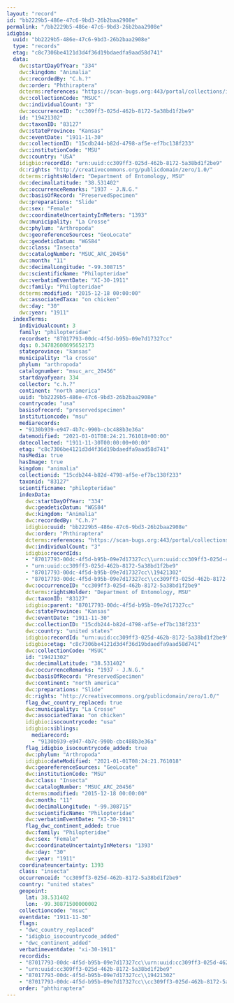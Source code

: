 ```yaml
---
layout: "record"
id: "bb2229b5-486e-47c6-9bd3-26b2baa2908e"
permalink: "/bb2229b5-486e-47c6-9bd3-26b2baa2908e"
idigbio:
  uuid: "bb2229b5-486e-47c6-9bd3-26b2baa2908e"
  type: "records"
  etag: "c8c7306be4121d3d4f36d19bdaedfa9aad58d741"
  data:
    dwc:startDayOfYear: "334"
    dwc:kingdom: "Animalia"
    dwc:recordedBy: "C.h.?"
    dwc:order: "Phthiraptera"
    dcterms:references: "https://scan-bugs.org:443/portal/collections/individual/index.php?occid=19421302"
    dwc:collectionCode: "MSUC"
    dwc:individualCount: "3"
    dwc:occurrenceID: "cc309ff3-025d-462b-8172-5a38bd1f2be9"
    id: "19421302"
    dwc:taxonID: "83127"
    dwc:stateProvince: "Kansas"
    dwc:eventDate: "1911-11-30"
    dwc:collectionID: "15cdb244-b82d-4798-af5e-ef7bc138f233"
    dwc:institutionCode: "MSU"
    dwc:country: "USA"
    idigbio:recordId: "urn:uuid:cc309ff3-025d-462b-8172-5a38bd1f2be9"
    dc:rights: "http://creativecommons.org/publicdomain/zero/1.0/"
    dcterms:rightsHolder: "Department of Entomology, MSU"
    dwc:decimalLatitude: "38.531402"
    dwc:occurrenceRemarks: "1937 - J.N.G."
    dwc:basisOfRecord: "PreservedSpecimen"
    dwc:preparations: "Slide"
    dwc:sex: "Female"
    dwc:coordinateUncertaintyInMeters: "1393"
    dwc:municipality: "La Crosse"
    dwc:phylum: "Arthropoda"
    dwc:georeferenceSources: "GeoLocate"
    dwc:geodeticDatum: "WGS84"
    dwc:class: "Insecta"
    dwc:catalogNumber: "MSUC_ARC_20456"
    dwc:month: "11"
    dwc:decimalLongitude: "-99.308715"
    dwc:scientificName: "Philopteridae"
    dwc:verbatimEventDate: "XI-30-1911"
    dwc:family: "Philopteridae"
    dcterms:modified: "2015-12-18 00:00:00"
    dwc:associatedTaxa: "on chicken"
    dwc:day: "30"
    dwc:year: "1911"
  indexTerms:
    individualcount: 3
    family: "philopteridae"
    recordset: "87017793-00dc-4f5d-b95b-09e7d17327cc"
    dqs: 0.34782608695652173
    stateprovince: "kansas"
    municipality: "la crosse"
    phylum: "arthropoda"
    catalognumber: "msuc_arc_20456"
    startdayofyear: 334
    collector: "c.h.?"
    continent: "north america"
    uuid: "bb2229b5-486e-47c6-9bd3-26b2baa2908e"
    countrycode: "usa"
    basisofrecord: "preservedspecimen"
    institutioncode: "msu"
    mediarecords:
    - "9130b939-e947-4b7c-990b-cbc488b3e36a"
    datemodified: "2021-01-01T08:24:21.761018+00:00"
    datecollected: "1911-11-30T00:00:00+00:00"
    etag: "c8c7306be4121d3d4f36d19bdaedfa9aad58d741"
    hasMedia: true
    hasImage: true
    kingdom: "animalia"
    collectionid: "15cdb244-b82d-4798-af5e-ef7bc138f233"
    taxonid: "83127"
    scientificname: "philopteridae"
    indexData:
      dwc:startDayOfYear: "334"
      dwc:geodeticDatum: "WGS84"
      dwc:kingdom: "Animalia"
      dwc:recordedBy: "C.h.?"
      idigbio:uuid: "bb2229b5-486e-47c6-9bd3-26b2baa2908e"
      dwc:order: "Phthiraptera"
      dcterms:references: "https://scan-bugs.org:443/portal/collections/individual/index.php?occid=19421302"
      dwc:individualCount: "3"
      idigbio:recordIds:
      - "87017793-00dc-4f5d-b95b-09e7d17327cc\\urn:uuid:cc309ff3-025d-462b-8172-5a38bd1f2be9"
      - "urn:uuid:cc309ff3-025d-462b-8172-5a38bd1f2be9"
      - "87017793-00dc-4f5d-b95b-09e7d17327cc\\19421302"
      - "87017793-00dc-4f5d-b95b-09e7d17327cc\\cc309ff3-025d-462b-8172-5a38bd1f2be9"
      dwc:occurrenceID: "cc309ff3-025d-462b-8172-5a38bd1f2be9"
      dcterms:rightsHolder: "Department of Entomology, MSU"
      dwc:taxonID: "83127"
      idigbio:parent: "87017793-00dc-4f5d-b95b-09e7d17327cc"
      dwc:stateProvince: "Kansas"
      dwc:eventDate: "1911-11-30"
      dwc:collectionID: "15cdb244-b82d-4798-af5e-ef7bc138f233"
      dwc:country: "united states"
      idigbio:recordId: "urn:uuid:cc309ff3-025d-462b-8172-5a38bd1f2be9"
      idigbio:etag: "c8c7306be4121d3d4f36d19bdaedfa9aad58d741"
      dwc:collectionCode: "MSUC"
      id: "19421302"
      dwc:decimalLatitude: "38.531402"
      dwc:occurrenceRemarks: "1937 - J.N.G."
      dwc:basisOfRecord: "PreservedSpecimen"
      dwc:continent: "north america"
      dwc:preparations: "Slide"
      dc:rights: "http://creativecommons.org/publicdomain/zero/1.0/"
      flag_dwc_country_replaced: true
      dwc:municipality: "La Crosse"
      dwc:associatedTaxa: "on chicken"
      idigbio:isocountrycode: "usa"
      idigbio:siblings:
        mediarecord:
        - "9130b939-e947-4b7c-990b-cbc488b3e36a"
      flag_idigbio_isocountrycode_added: true
      dwc:phylum: "Arthropoda"
      idigbio:dateModified: "2021-01-01T08:24:21.761018"
      dwc:georeferenceSources: "GeoLocate"
      dwc:institutionCode: "MSU"
      dwc:class: "Insecta"
      dwc:catalogNumber: "MSUC_ARC_20456"
      dcterms:modified: "2015-12-18 00:00:00"
      dwc:month: "11"
      dwc:decimalLongitude: "-99.308715"
      dwc:scientificName: "Philopteridae"
      dwc:verbatimEventDate: "XI-30-1911"
      flag_dwc_continent_added: true
      dwc:family: "Philopteridae"
      dwc:sex: "Female"
      dwc:coordinateUncertaintyInMeters: "1393"
      dwc:day: "30"
      dwc:year: "1911"
    coordinateuncertainty: 1393
    class: "insecta"
    occurrenceid: "cc309ff3-025d-462b-8172-5a38bd1f2be9"
    country: "united states"
    geopoint:
      lat: 38.531402
      lon: -99.30871500000002
    collectioncode: "msuc"
    eventdate: "1911-11-30"
    flags:
    - "dwc_country_replaced"
    - "idigbio_isocountrycode_added"
    - "dwc_continent_added"
    verbatimeventdate: "xi-30-1911"
    recordids:
    - "87017793-00dc-4f5d-b95b-09e7d17327cc\\urn:uuid:cc309ff3-025d-462b-8172-5a38bd1f2be9"
    - "urn:uuid:cc309ff3-025d-462b-8172-5a38bd1f2be9"
    - "87017793-00dc-4f5d-b95b-09e7d17327cc\\19421302"
    - "87017793-00dc-4f5d-b95b-09e7d17327cc\\cc309ff3-025d-462b-8172-5a38bd1f2be9"
    order: "phthiraptera"
---
```

